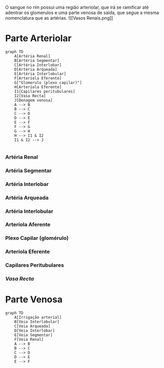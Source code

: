 O sangue no rim possui uma região arteriolar, que irá se ramificar até adentrar os glomerulos e uma parte venosa de saída, que segue a mesma nomenclatura que as artérias.
![[Vasos Renais.png]]
# Parte Arteriolar
```mermaid
graph TD
	A[Artéria Renal]
	B[Artéria Segmentar]
	C[Artéria Interlobar]
	D[Artéria Arqueada]
	E[Artéria Interlobular]
	F[Arteríola Eferente]
	G["Glomerulo (plexo capilar)"]
	H[Arteríola Eferente]
	I1[Capilares peritubulares]
	I2[Vasa Recta]
	J[Denagem venosa]
	A --> B
	B --> C
	C --> D
	D --> E
	E --> F
	F --> G
	G --> H
	H --> I1 & I2
	I1 & I2 --> J
	
```

### Artéria Renal

### Artéria Segmentar

### Artéria Interlobar

### Artéria Arqueada

### Artéria Interlobular

### Arteríola Aferente

### Plexo Capilar (glomérulo)

### Arteríola Eferente

### Capilares Peritubulares

### *Vasa Recta*


# Parte Venosa
```mermaid
graph TD
	A[Irrigação arterial]
	B[Veia Interlobular]
	C[Veia Arqueada]
	D[Veia Interlobar]
	E[Veia Segmentar]
	F[Veia Renal]
	A --> B
	B --> C
	C --> D
	D --> E
	E --> F


```